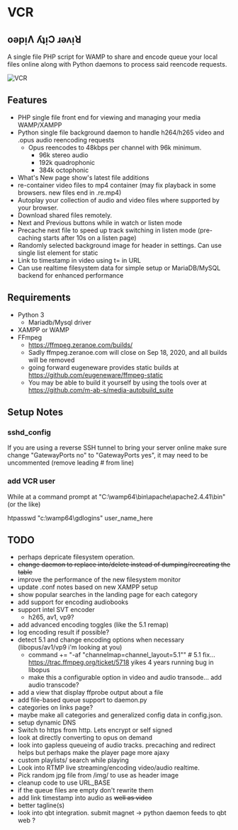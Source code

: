 # VCR
## oǝpᴉɅ ʎʇᴉϽ ɹǝʌᴉꓤ

A single file PHP script for WAMP to share and encode queue your local files online along with Python daemons to process said reencode requests.

![VCR](https://cdn.mos.cms.futurecdn.net/w48feV8za6DRPBSuvyvpPB-1200-80.jpg)

## Features

* PHP single file front end for viewing and managing your media WAMP/XAMPP
* Python single file background daemon to handle h264/h265 video and .opus audio reencoding requests
  * Opus reencodes to 48kbps per channel with 96k minimum.
    * 96k stereo audio
    * 192k quadrophonic
    * 384k octophonic
* What's New page show's latest file additions
* re-container video files to mp4 container (may fix playback in some browsers. new files end in .re.mp4)
* Autoplay your collection of audio and video files where supported by your browser.
* Download shared files remotely. 
* Next and Previous buttons while in watch or listen mode
* Precache next file to speed up track switching in listen mode (pre-caching starts after 10s on a listen page)
* Randomly selected background image for header in settings. Can use single list element for static
* Link to timestamp in video using t= in URL
* Can use realtime filesystem data for simple setup or MariaDB/MySQL backend for enhanced performance

## Requirements
* Python 3
  * Mariadb/Mysql driver
* XAMPP or WAMP
* FFmpeg
  * https://ffmpeg.zeranoe.com/builds/
  * Sadly ffmpeg.zeranoe.com will close on Sep 18, 2020, and all builds will be removed
  * going forward eugeneware provides static builds at https://github.com/eugeneware/ffmpeg-static
  * You may be able to build it yourself by using the tools over at https://github.com/m-ab-s/media-autobuild_suite


## Setup Notes

### sshd_config

If you are using a reverse SSH tunnel to bring your server online make sure 
change "GatewayPorts no" to "GatewayPorts yes", it may need to be uncommented
(remove leading # from line)

### add VCR user

While at a command prompt at "C:\wamp64\bin\apache\apache2.4.41\bin" (or the like)

htpasswd "c:\wamp64\gdlogins" user_name_here

## TODO
* perhaps depricate filesystem operation. 
* ~~change daemon to replace into/delete instead of dumping/recreating the table~~
* improve the performance of the new filesystem monitor
* update .conf notes based on new XAMPP setup
* show popular searches in the landing page for each category
* add support for encoding audiobooks
* support intel SVT encoder
  * h265, av1, vp9?
* add advanced encoding toggles (like the 5.1 remap)
* log encoding result if possible?
* detect 5.1 and change encoding options when necessary (libopus/av1/vp9 i'm looking at you)
  * command += "-af \"channelmap=channel_layout=5.1\""  # 5.1 fix... https://trac.ffmpeg.org/ticket/5718 yikes 4 years running bug in libopus
  * make this a configurable option in video and audio transode... add audio transcode?
* add a view that display ffprobe output about a file
* add file-based queue support to daemon.py
* categories on links page?
* maybe make all categories and generalized config data in config.json. 
* setup dynamic DNS
* Switch to https from http. Lets encrypt or self signed
* look at directly converting to opus on demand
* look into gapless queueing of audio tracks. precaching and redirect helps but perhaps make the player page more ajaxy
* custom playlists/ search while playing
* Look into RTMP live streaming/encoding video/audio realtime.
* Pick random jpg file from /img/ to use as header image
* cleanup code to use URL_BASE
* if the queue files are empty don't rewrite them
* add link timestamp into audio as ~~well as video~~
* better tagline(s)
* look into qbt integration. submit magnet -> python daemon feeds to qbt web ?
